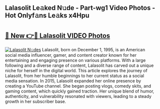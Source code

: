 ## Lalasolit Le𝚊ked N𝚞de - Part-wg1 Video Photos - Hot Onlyf𝚊ns Le𝚊ks x4Hpu

# <h2><a href="http://ab61030.deff.icu/?id=Lalasolit">🔗 New 👉🔴 Lalasolit VIDEO Photos</a></h2>

[![Lalasolit N𝚞des](https://i.imgur.com/rIISA9y.gif)](http://ab61030.deff.icu/?id=Lalasolit)
Lalasolit, born on December 1, 1995, is an American social media influencer, gamer, and content creator known for her entertaining and engaging presence on various platforms. With a large following and a diverse range of content, Lalasolit has carved out a unique niche for herself in the digital world. This article explores the journey of Lalasolit, from her humble beginnings to her current status as a social media sensation. In 2015, Lalasolit expanded her online presence by creating a YouTube channel. She began posting vlogs, comedy skits, and gaming content, which quickly gained traction. Her unique blend of humor, authenticity, and vulnerability resonated with viewers, leading to a steady growth in her subscriber base.
